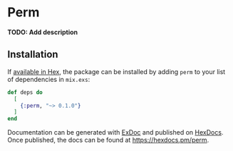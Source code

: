# Perm

**TODO: Add description**

## Installation

If [available in Hex](https://hex.pm/docs/publish), the package can be installed
by adding `perm` to your list of dependencies in `mix.exs`:

```elixir
def deps do
  [
    {:perm, "~> 0.1.0"}
  ]
end
```

Documentation can be generated with [ExDoc](https://github.com/elixir-lang/ex_doc)
and published on [HexDocs](https://hexdocs.pm). Once published, the docs can
be found at <https://hexdocs.pm/perm>.

